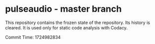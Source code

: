 # pulseaudio - master branch

This repository contains the frozen state of the repository.
Its history is cleared. It is used only for static code
analysis with Codacy.

Commit Time: 1724982834